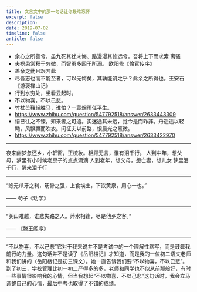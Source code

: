 ```yaml
---
title: 文言文中的那一句话让你最难忘怀
excerpt: false
description: 
date: 2019-07-02
timeline: false
article: false
---
```


- 余心之所善兮，虽九死其犹未悔、路漫漫其修远兮，吾将上下而求索 离骚
- 夫祸患常积于忽微，而智勇多困于所溺。 欧阳修《伶官传序》
- 盖余之勤且艰若此
- 尽吾志也而不能至者，可以无悔矣，其孰能讥之乎？此余之所得也。王安石《游褒禅山记》
- 行到水穷处，坐看云起时。
- 不以物喜，不以己悲。
- 竹杖芒鞋轻胜马，谁怕？一蓑烟雨任平生。
- https://www.zhihu.com/question/547792518/answer/2633443309
- 悟已往之不谏，知来者之可追。实迷途其未远，觉今是而昨非。舟遥遥以轻飏，风飘飘而吹衣。问征夫以前路，恨晨光之熹微。
- https://www.zhihu.com/question/547792518/answer/2633422970

---

夜来幽梦忽还乡，小轩窗，正梳妆。相顾无言，惟有泪千行。
人到中年，想父母，梦里有小时候老房子的点点滴滴
人到老年，想父母，想亡妻，想儿女
梦里泪千行，醒来泪千行

---

“蚓无爪牙之利，筋骨之强，上食埃土，下饮黄泉，用心一也。”

—— 荀子《劝学》

---

“关山难越，谁悲失路之人。萍水相逢，尽是他乡之客。”

—— 《滕王阁序》

---

“不以物喜，不以己悲”它对于我来说并不是考试中的一个理解性默写，而是鼓舞我前行的力量。这句话并不是读了《岳阳楼记》才知道，而是我的一位初二语文老师和我们讲的（岳阳楼记是初三课文）。她一直告诉我们要“不以物喜，不以己悲”。到了初三，学校管理比初一初二严得多的多，老师和同学也不似从前那般好，有时一些事情很影响我的心情，但当我想起“不以物喜，不以己悲”这句话时，我会立马调整自己的心情，最后中考也取得了不错的成绩。